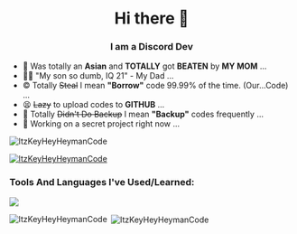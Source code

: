 <h1 align="center">Hi there 👋</h1>
<h3 align="center">I am a Discord Dev</h3>

- 🧒 Was totally an **Asian** and **TOTALLY** got **BEATEN** by **MY MOM** ...
- 🤦‍♂️ "My son so dumb, IQ 21" - My Dad ...
- © Totally ~~Steal~~ I mean **"Borrow"** code 99.99% of the time. (Our...Code) ...
- 😫 ~~Lazy~~ to upload codes to **GITHUB** ...
- 🦆 Totally ~~Didn't Do Backup~~ I mean **"Backup"** codes frequently ...
- 🤫 Working on a secret project right now ...



<p align="left"> <img src="https://komarev.com/ghpvc/?username=ItzKeyHeyHeymanCode&label=Profile%20views&color=0e75b6&style=flat" alt="ItzKeyHeyHeymanCode" /> </p>

<p align="left"> <a href="https://github.com/ryo-ma/github-profile-trophy"><img src="https://github-profile-trophy.vercel.app/?username=ItzKeyHeyHeymanCode" alt="ItzKeyHeyHeymanCode" /></a> </p>

<p align="left">
</p>

<h3 align="left">Tools And Languages I've Used/Learned:</h3>
<p align="left"><img src='https://skillicons.dev/icons?i=vscode, js, nodejs, py, html, css, ts'/></p>

<p><img align="left" src="https://github-readme-stats.vercel.app/api/top-langs?username=ItzKeyHeyHeymanCode&show_icons=true&locale=en&layout=compact" alt="ItzKeyHeyHeymanCode" /></p>

<p>&nbsp;<img align="center" src="https://github-readme-stats.vercel.app/api?username=ItzKeyHeyHeymanCode&show_icons=true&locale=en" alt="ItzKeyHeyHeymanCode" /></p>
